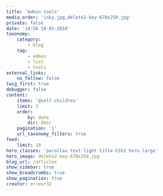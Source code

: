 ```yaml
---
title: 'Admin tools'
media_order: 'inky.jpg,delete2-key-670x250.jpg'
private: false
date: '14:56 18-01-2018'
taxonomy:
    category:
        - blog
    tag:
        - admin
        - list
        - tools
external_links:
    no_follow: false
twig_first: true
debugger: false
content:
    items: '@self.children'
    limit: 3
    order:
        by: date
        dir: desc
    pagination: '1'
    url_taxonomy_filters: true
feed:
    limit: 10
hero_classes: 'parallax text-light title-h1h2 hero-large'
hero_image: delete2-key-670x250.jpg
blog_url: /articles
show_sidebar: true
show_breadcrumbs: true
show_pagination: true
creator: erreur32
---
```


